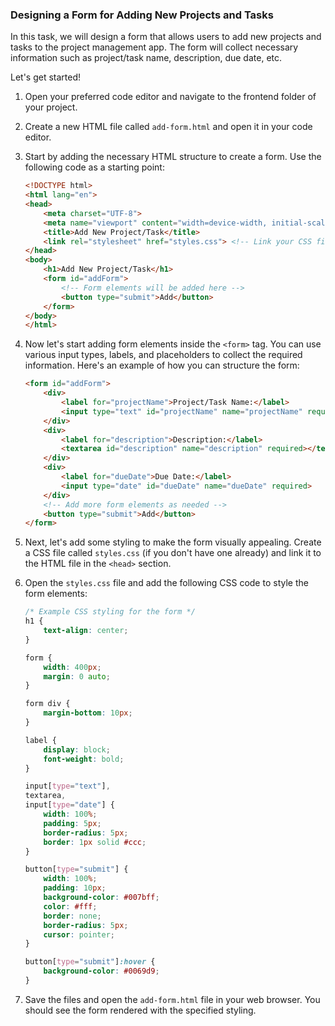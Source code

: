 
### Designing a Form for Adding New Projects and Tasks

In this task, we will design a form that allows users to add new projects and tasks to the project management app. The form will collect necessary information such as project/task name, description, due date, etc.

Let's get started!

1. Open your preferred code editor and navigate to the frontend folder of your project.

2. Create a new HTML file called `add-form.html` and open it in your code editor.

3. Start by adding the necessary HTML structure to create a form. Use the following code as a starting point:

    ```html
    <!DOCTYPE html>
    <html lang="en">
    <head>
        <meta charset="UTF-8">
        <meta name="viewport" content="width=device-width, initial-scale=1.0">
        <title>Add New Project/Task</title>
        <link rel="stylesheet" href="styles.css"> <!-- Link your CSS file if you have one -->
    </head>
    <body>
        <h1>Add New Project/Task</h1>
        <form id="addForm">
            <!-- Form elements will be added here -->
            <button type="submit">Add</button>
        </form>
    </body>
    </html>
    ```

4. Now let's start adding form elements inside the `<form>` tag. You can use various input types, labels, and placeholders to collect the required information. Here's an example of how you can structure the form:

    ```html
    <form id="addForm">
        <div>
            <label for="projectName">Project/Task Name:</label>
            <input type="text" id="projectName" name="projectName" required>
        </div>
        <div>
            <label for="description">Description:</label>
            <textarea id="description" name="description" required></textarea>
        </div>
        <div>
            <label for="dueDate">Due Date:</label>
            <input type="date" id="dueDate" name="dueDate" required>
        </div>
        <!-- Add more form elements as needed -->
        <button type="submit">Add</button>
    </form>
    ```

5. Next, let's add some styling to make the form visually appealing. Create a CSS file called `styles.css` (if you don't have one already) and link it to the HTML file in the `<head>` section.

6. Open the `styles.css` file and add the following CSS code to style the form elements:

    ```css
    /* Example CSS styling for the form */
    h1 {
        text-align: center;
    }
    
    form {
        width: 400px;
        margin: 0 auto;
    }
    
    form div {
        margin-bottom: 10px;
    }
    
    label {
        display: block;
        font-weight: bold;
    }
    
    input[type="text"],
    textarea,
    input[type="date"] {
        width: 100%;
        padding: 5px;
        border-radius: 5px;
        border: 1px solid #ccc;
    }
    
    button[type="submit"] {
        width: 100%;
        padding: 10px;
        background-color: #007bff;
        color: #fff;
        border: none;
        border-radius: 5px;
        cursor: pointer;
    }
    
    button[type="submit"]:hover {
        background-color: #0069d9;
    }
    ```

7. Save the files and open the `add-form.html` file in your web browser. You should see the form rendered with the specified styling.

